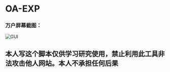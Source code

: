 # OA-EXP
### 万户屏幕截图：
![GUI](https://xiaobai-src.oss-cn-hangzhou.aliyuncs.com/Github/ezOFFICE/ezOFFICE-GUI.png)
## 本人写这个脚本仅供学习研究使用，禁止利用此工具非法攻击他人网站。本人不承担任何后果
